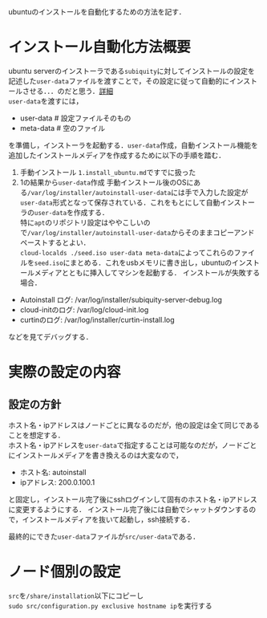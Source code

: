 ubuntuのインストールを自動化するための方法を記す．

# インストール自動化方法概要
ubuntu serverのインストーラである```subiquity```に対してインストールの設定を記述した```user-data```ファイルを渡すことで，その設定に従って自動的にインストールさせる．．．のだと思う．[詳細](https://cloudinit.readthedocs.io/en/latest/reference/datasources/nocloud.html)  
```user-data```を渡すには，
- user-data # 設定ファイルそのもの
- meta-data # 空のファイル 

を準備し，インストーラを起動する．```user-data```作成，自動インストール機能を追加したインストールメディアを作成するために以下の手順を踏む．
1. 手動インストール
  ```1.install_ubuntu.md```ですでに扱った
2. 1の結果から```user-data```作成
  手動インストール後のOSにある```/var/log/installer/autoinstall-user-data```には手で入力した設定が```user-data```形式となって保存されている．これをもとにして自動インストーラの```user-data```を作成する．  
  特に```apt```のリポジトリ設定はややこしいので```/var/log/installer/autoinstall-user-data```からそのままコピーアンドペーストするとよい．  
  ```cloud-localds ./seed.iso user-data meta-data```によってこれらのファイルを```seed.iso```にまとめる．これをusbメモリに書き出し，ubuntuのインストールメディアとともに挿入してマシンを起動する． 
  インストールが失敗する場合．
  - Autoinstall ログ: /var/log/installer/subiquity-server-debug.log
  - cloud-initのログ: /var/log/cloud-init.log
  - curtinのログ: /var/log/installer/curtin-install.log
  
  などを見てデバッグする．

# 実際の設定の内容
## 設定の方針
ホスト名・ipアドレスはノードごとに異なるのだが，他の設定は全て同じであることを想定する．  
ホスト名・ipアドレスを```user-data```で指定することは可能なのだが，ノードごとにインストールメディアを書き換えるのは大変なので，
- ホスト名: autoinstall
- ipアドレス: 200.0.100.1

と固定し，インストール完了後にsshログインして固有のホスト名・ipアドレスに変更するようにする． インストール完了後には自動でシャットダウンするので，インストールメディアを抜いて起動し，ssh接続する．

最終的にできた```user-data```ファイルが```src/user-data```である．


# ノード個別の設定
```src```を```/share/installation```以下にコピーし  
```sudo src/configuration.py exclusive hostname ip```を実行する